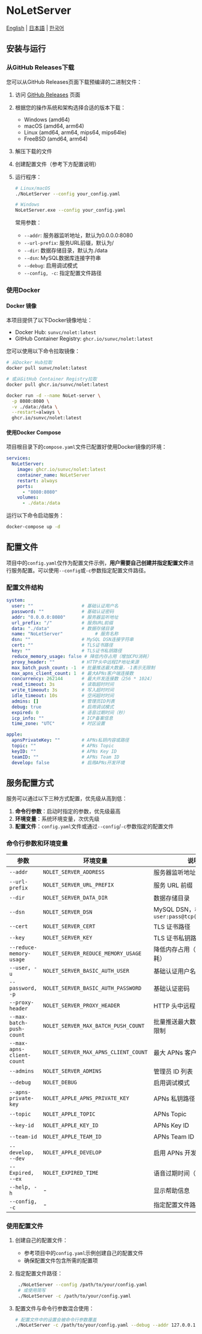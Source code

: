 # NoLetServer

[English](./README_EN.md) | [日本語](./README_JP.md) | [한국어](./README_KR.md)

## 安装与运行

### 从GitHub Releases下载

您可以从GitHub Releases页面下载预编译的二进制文件：

1. 访问 [GitHub Releases](https://github.com/uuneo/NoLetServer/releases) 页面
2. 根据您的操作系统和架构选择合适的版本下载：
   - Windows (amd64)
   - macOS (amd64, arm64)
   - Linux (amd64, arm64, mips64, mips64le)
   - FreeBSD (amd64, arm64)
3. 解压下载的文件
4. 创建配置文件（参考下方配置说明）
5. 运行程序：
   ```bash
   # Linux/macOS
   ./NoLetServer --config your_config.yaml
   
   # Windows
   NoLetServer.exe --config your_config.yaml
   ```

   常用参数：
   - `--addr`: 服务器监听地址，默认为0.0.0.0:8080
   - `--url-prefix`: 服务URL前缀，默认为/
   - `--dir`: 数据存储目录，默认为./data
   - `--dsn`: MySQL数据库连接字符串
   - `--debug`: 启用调试模式
   - `--config, -c`: 指定配置文件路径

### 使用Docker

#### Docker 镜像

本项目提供了以下Docker镜像地址：

- Docker Hub: `sunvc/nolet:latest`
- GitHub Container Registry: `ghcr.io/sunvc/nolet:latest`

您可以使用以下命令拉取镜像：

```bash
# 从Docker Hub拉取
docker pull sunvc/nolet:latest

# 或从GitHub Container Registry拉取
docker pull ghcr.io/sunvc/nolet:latest

docker run -d --name NoLet-server \
  -p 8080:8080 \
  -v ./data:/data \
  --restart=always \
  ghcr.io/sunvc/nolet:latest
```

#### 使用Docker Compose

项目根目录下的`compose.yaml`文件已配置好使用Docker镜像的环境：

```yaml
services:
  NoLetServer:
    image: ghcr.io/sunvc/nolet:latest
    container_name: NoLetServer
    restart: always
    ports:
      - "8080:8080"
    volumes:
      - ./data:/data
```

运行以下命令启动服务：

```bash
docker-compose up -d
```

## 配置文件

项目中的`config.yaml`仅作为配置文件示例，**用户需要自己创建并指定配置文件**进行服务配置。可以使用`--config`或`-c`参数指定配置文件路径。

### 配置文件结构

```yaml
system:
  user: ""                  # 基础认证用户名
  password: ""              # 基础认证密码
  addr: "0.0.0.0:8080"      # 服务器监听地址
  url_prefix: "/"           # 服务URL前缀
  data: "./data"            # 数据存储目录
  name: "NoLetServer"            # 服务名称
  dsn: ""                   # MySQL DSN连接字符串
  cert: ""                  # TLS证书路径
  key: ""                   # TLS证书私钥路径
  reduce_memory_usage: false # 降低内存占用（增加CPU消耗）
  proxy_header: ""          # HTTP头中远程IP地址来源
  max_batch_push_count: -1  # 批量推送最大数量，-1表示无限制
  max_apns_client_count: 1  # 最大APNs客户端连接数
  concurrency: 262144       # 最大并发连接数（256 * 1024）
  read_timeout: 3s          # 读取超时时间
  write_timeout: 3s         # 写入超时时间
  idle_timeout: 10s         # 空闲超时时间
  admins: []                # 管理员ID列表
  debug: true               # 启用调试模式
  expired: 0                # 语音过期时间（秒）
  icp_info: ""              # ICP备案信息
  time_zone: "UTC"          # 时区设置

apple:
  apnsPrivateKey: ""        # APNs私钥内容或路径
  topic: ""                 # APNs Topic
  keyID: ""                 # APNs Key ID
  teamID: ""                # APNs Team ID
  develop: false            # 启用APNs开发环境
```

## 服务配置方式

服务可以通过以下三种方式配置，优先级从高到低：

1. **命令行参数**：启动时指定的参数，优先级最高
2. **环境变量**：系统环境变量，次优先级
3. **配置文件**：`config.yaml`文件或通过`--config`/`-c`参数指定的配置文件

### 命令行参数和环境变量

| 参数 | 环境变量 | 说明 | 默认值 |
|------|----------|------|--------|
| `--addr` | `NOLET_SERVER_ADDRESS` | 服务器监听地址 | `0.0.0.0:8080` |
| `--url-prefix` | `NOLET_SERVER_URL_PREFIX` | 服务 URL 前缀 | `/` |
| `--dir` | `NOLET_SERVER_DATA_DIR` | 数据存储目录 | `./data` |
| `--dsn` | `NOLET_SERVER_DSN` | MySQL DSN，格式：`user:pass@tcp(host)/dbname` | 空 |
| `--cert` | `NOLET_SERVER_CERT` | TLS 证书路径 | 空 |
| `--key` | `NOLET_SERVER_KEY` | TLS 证书私钥路径 | 空 |
| `--reduce-memory-usage` | `NOLET_SERVER_REDUCE_MEMORY_USAGE` | 降低内存占用（增加 CPU 消耗） | `false` |
| `--user, -u` | `NOLET_SERVER_BASIC_AUTH_USER` | 基础认证用户名 | 空 |
| `--password, -p` | `NOLET_SERVER_BASIC_AUTH_PASSWORD` | 基础认证密码 | 空 |
| `--proxy-header` | `NOLET_SERVER_PROXY_HEADER` | HTTP 头中远程 IP 地址来源 | 空 |
| `--max-batch-push-count` | `NOLET_SERVER_MAX_BATCH_PUSH_COUNT` | 批量推送最大数量，`-1` 表示无限制 | `-1` |
| `--max-apns-client-count` | `NOLET_SERVER_MAX_APNS_CLIENT_COUNT` | 最大 APNs 客户端连接数 | `1` |
| `--admins` | `NOLET_SERVER_ADMINS` | 管理员 ID 列表 | 空 |
| `--debug` | `NOLET_DEBUG` | 启用调试模式 | `false` |
| `--apns-private-key` | `NOLET_APPLE_APNS_PRIVATE_KEY` | APNs 私钥路径 | 空 |
| `--topic` | `NOLET_APPLE_TOPIC` | APNs Topic | 空 |
| `--key-id` | `NOLET_APPLE_KEY_ID` | APNs Key ID | 空 |
| `--team-id` | `NOLET_APPLE_TEAM_ID` | APNs Team ID | 空 |
| `--develop, --dev` | `NOLET_APPLE_DEVELOP` | 启用 APNs 开发环境 | `false` |
| `--Expired, --ex` | `NOLET_EXPIRED_TIME` | 语音过期时间（秒） | `120` |
| `--help, -h` | - | 显示帮助信息 | - |
| `--config, -c` | - | 指定配置文件路径 | - |

### 使用配置文件

1. 创建自己的配置文件：
   - 参考项目中的`config.yaml`示例创建自己的配置文件
   - 确保配置文件包含所需的配置项

2. 指定配置文件路径：
   ```bash
    ./NoLetServer --config /path/to/your/config.yaml
    # 或使用简写
    ./NoLetServer -c /path/to/your/config.yaml
    ```

3. 配置文件与命令行参数混合使用：
   ```bash
   # 配置文件中的设置会被命令行参数覆盖
   ./NoLetServer -c /path/to/your/config.yaml --debug --addr 127.0.0.1:8080
   ```
